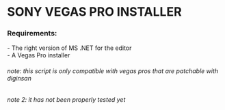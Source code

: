 <summary> 
<h1> SONY VEGAS PRO INSTALLER </h1>
</summary>
<h3> Requirements: </h3>
- The right version of MS .NET for the editor
<br>
- A Vegas Pro installer 
<h6>note: this script is only compatible with vegas pros that are patchable with diginsan</h6>
<h6>note 2: it has not been properly tested yet</h6>